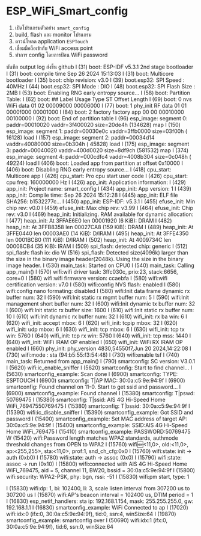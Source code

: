 # ESP_WiFi_Smart_config

1. เปิดโปรแกรมตัวอย่าง `smart_config`
2. build, flash และ monitor โปรแกรม
3. ดาวน์โหลด application `ESPTouch`
4. เชื่อมมือถือเข้ากับ WiFi access point
5. ทำการ config โดยการป้อน WiFi password


บันทึก output log ส่งขึ้น github 
I (31) boot: ESP-IDF v5.3.1 2nd stage bootloader
I (31) boot: compile time Sep 26 2024 15:13:03
I (31) boot: Multicore bootloader
I (35) boot: chip revision: v3.0
I (39) boot.esp32: SPI Speed      : 40MHz
I (44) boot.esp32: SPI Mode       : DIO
I (48) boot.esp32: SPI Flash Size : 2MB
I (53) boot: Enabling RNG early entropy source...
I (58) boot: Partition Table:
I (62) boot: ## Label            Usage          Type ST Offset   Length
I (69) boot:  0 nvs              WiFi data        01 02 00009000 00006000
I (77) boot:  1 phy_init         RF data          01 01 0000f000 00001000
I (84) boot:  2 factory          factory app      00 00 00010000 00100000
I (92) boot: End of partition table
I (96) esp_image: segment 0: paddr=00010020 vaddr=3f400020 size=20de4h (134628) map
I (150) esp_image: segment 1: paddr=00030e0c vaddr=3ffb0000 size=03f00h ( 16128) load
I (157) esp_image: segment 2: paddr=00034d14 vaddr=40080000 size=0b304h ( 45828) load
I (175) esp_image: segment 3: paddr=00040020 vaddr=400d0020 size=8df9ch (581532) map
I (374) esp_image: segment 4: paddr=000cdfc4 vaddr=4008b304 size=0c048h ( 49224) load
I (406) boot: Loaded app from partition at offset 0x10000
I (406) boot: Disabling RNG early entropy source...
I (418) cpu_start: Multicore app
I (426) cpu_start: Pro cpu start user code
I (426) cpu_start: cpu freq: 160000000 Hz
I (426) app_init: Application information:
I (429) app_init: Project name:     smart_config
I (434) app_init: App version:      1
I (439) app_init: Compile time:     Sep 26 2024 15:12:28
I (445) app_init: ELF file SHA256:  b1532277c...
I (450) app_init: ESP-IDF:          v5.3.1
I (455) efuse_init: Min chip rev:     v0.0
I (459) efuse_init: Max chip rev:     v3.99 
I (464) efuse_init: Chip rev:         v3.0
I (469) heap_init: Initializing. RAM available for dynamic allocation:
I (477) heap_init: At 3FFAE6E0 len 00001920 (6 KiB): DRAM
I (482) heap_init: At 3FFB8358 len 00027CA8 (159 KiB): DRAM
I (489) heap_init: At 3FFE0440 len 00003AE0 (14 KiB): D/IRAM
I (495) heap_init: At 3FFE4350 len 0001BCB0 (111 KiB): D/IRAM
I (502) heap_init: At 4009734C len 00008CB4 (35 KiB): IRAM
I (509) spi_flash: detected chip: generic
I (512) spi_flash: flash io: dio
W (516) spi_flash: Detected size(4096k) larger than the size in the binary image header(2048k). Using the size in the binary image header.
I (530) main_task: Started on CPU0
I (540) main_task: Calling app_main()
I (570) wifi:wifi driver task: 3ffc030c, prio:23, stack:6656, core=0
I (580) wifi:wifi firmware version: ccaebfa
I (580) wifi:wifi certification version: v7.0
I (580) wifi:config NVS flash: enabled
I (580) wifi:config nano formating: disabled
I (580) wifi:Init data frame dynamic rx buffer num: 32
I (590) wifi:Init static rx mgmt buffer num: 5
I (590) wifi:Init management short buffer num: 32
I (600) wifi:Init dynamic tx buffer num: 32
I (600) wifi:Init static rx buffer size: 1600
I (610) wifi:Init static rx buffer num: 10
I (610) wifi:Init dynamic rx buffer num: 32
I (610) wifi_init: rx ba win: 6
I (620) wifi_init: accept mbox: 6
I (620) wifi_init: tcpip mbox: 32
I (620) wifi_init: udp mbox: 6
I (630) wifi_init: tcp mbox: 6
I (630) wifi_init: tcp tx win: 5760
I (640) wifi_init: tcp rx win: 5760
I (640) wifi_init: tcp mss: 1440
I (640) wifi_init: WiFi IRAM OP enabled
I (650) wifi_init: WiFi RX IRAM OP enabled
I (660) phy_init: phy_version 4830,54550f7,Jun 20 2024,14:22:08
I (730) wifi:mode : sta (94:b5:55:f3:54:48)
I (730) wifi:enable tsf
I (740) main_task: Returned from app_main()
I (790) smartconfig: SC version: V3.0.1
I (5620) wifi:ic_enable_sniffer
I (5620) smartconfig: Start to find channel...
I (5630) smartconfig_example: Scan done
I (6900) smartconfig: TYPE: ESPTOUCH
I (6900) smartconfig: T|AP MAC: 30:0a:c5:9e:94:9f
I (6900) smartconfig: Found channel on 11-0. Start to get ssid and password...
I (6900) smartconfig_example: Found channel
I (15380) smartconfig: T|pswd: 50769475
I (15380) smartconfig: T|ssid: AIS 4G Hi-Speed Home WiFi_76947550769475
I (15380) smartconfig: T|bssid: 30:0a:c5:9e:94:9f
I (15390) wifi:ic_disable_sniffer
I (15390) smartconfig_example: Got SSID and password
I (15400) smartconfig_example: Set MAC address of target AP: 30:0a:c5:9e:94:9f 
I (15400) smartconfig_example: SSID:AIS 4G Hi-Speed Home WiFi_769475
I (15410) smartconfig_example: PASSWORD:50769475
W (15420) wifi:Password length matches WPA2 standards, authmode threshold changes from OPEN to WPA2
I (15760) wifi:new:<11,0>, old:<11,0>, ap:<255,255>, sta:<11,0>, prof:1, snd_ch_cfg:0x0
I (15760) wifi:state: init -> auth (0xb0)
I (15780) wifi:state: auth -> assoc (0x0)
I (15790) wifi:state: assoc -> run (0x10)
I (15800) wifi:connected with AIS 4G Hi-Speed Home WiFi_769475, aid = 5, channel 11, BW20, bssid = 30:0a:c5:9e:94:9f
I (15800) wifi:security: WPA2-PSK, phy: bgn, rssi: -51
I (15830) wifi:pm start, type: 1

I (15830) wifi:dp: 1, bi: 102400, li: 3, scale listen interval from 307200 us to 307200 us
I (15870) wifi:AP's beacon interval = 102400 us, DTIM period = 1
I (16830) esp_netif_handlers: sta ip: 192.168.1.154, mask: 255.255.255.0, gw: 192.168.1.1
I (16830) smartconfig_example: WiFi Connected to ap
I (17020) wifi:<ba-add>idx:0 (ifx:0, 30:0a:c5:9e:94:9f), tid:0, ssn:4, winSize:64
I (19870) smartconfig_example: smartconfig over
I (50690) wifi:<ba-add>idx:1 (ifx:0, 30:0a:c5:9e:94:9f), tid:6, ssn:0, winSize:64

